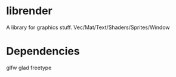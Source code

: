 # librender

A library for graphics stuff.
Vec/Mat/Text/Shaders/Sprites/Window

# Dependencies

glfw
glad
freetype
